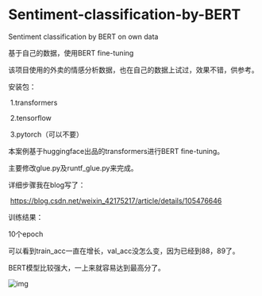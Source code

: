 # Sentiment-classification-by-BERT
Sentiment classification by BERT on own data



基于自己的数据，使用BERT fine-tuning

该项目使用的外卖的情感分析数据，也在自己的数据上试过，效果不错，供参考。

安装包：

​	1.transformers

​	2.tensorflow

​	3.pytorch（可以不要）

本案例基于huggingface出品的transformers进行BERT fine-tuning。

主要修改glue.py及runtf_glue.py来完成。

详细步骤我在blog写了：

​	https://blog.csdn.net/weixin_42175217/article/details/105476646

训练结果：

10个epoch

可以看到train_acc一直在增长，val_acc没怎么变，因为已经到88，89了。

BERT模型比较强大，一上来就容易达到最高分了。

![img](https://img-blog.csdnimg.cn/20200412212625319.png?x-oss-process=image/watermark,type_ZmFuZ3poZW5naGVpdGk,shadow_10,text_aHR0cHM6Ly9ibG9nLmNzZG4ubmV0L3dlaXhpbl80MjE3NTIxNw==,size_16,color_FFFFFF,t_70)